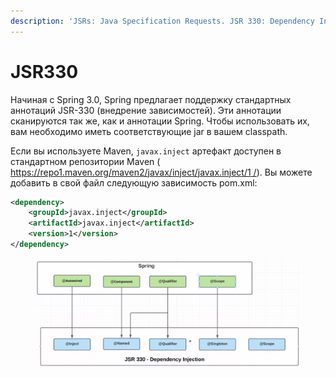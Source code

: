 ```yaml
---
description: 'JSRs: Java Specification Requests. JSR 330: Dependency Injection for Java.'
---
```


# JSR330

Начиная с Spring 3.0, Spring предлагает поддержку стандартных аннотаций JSR-330 (внедрение зависимостей). Эти аннотации сканируются так же, как и аннотации Spring. Чтобы использовать их, вам необходимо иметь соответствующие jar в вашем classpath.

Если вы используете Maven, `javax.inject` артефакт доступен в стандартном репозитории Maven ( [https://repo1.maven.org/maven2/javax/inject/javax.inject/1 /](https://repo1.maven.org/maven2/javax/inject/javax.inject/1/)). Вы можете добавить в свой файл следующую зависимость pom.xml:

```xml
<dependency>
    <groupId>javax.inject</groupId>
    <artifactId>javax.inject</artifactId>
    <version>1</version>
</dependency>
```

<figure><img src="../.gitbook/assets/image (24).png" alt=""><figcaption></figcaption></figure>
